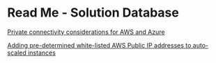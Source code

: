 # Read Me - Solution Database

[Private connectivity considerations for AWS and Azure](https://github.com/breakfreesolutions/Group-Solve/blob/master/Solution%20Database/AWS-Azure-Private-Connectivity.md)

[Adding pre-determined white-listed AWS Public IP addresses to auto-scaled instances](https://github.com/wiscbrad/Group-Solve/blob/master/Solution%20Database/AWS-public-ip-assignment-ASG.md)

